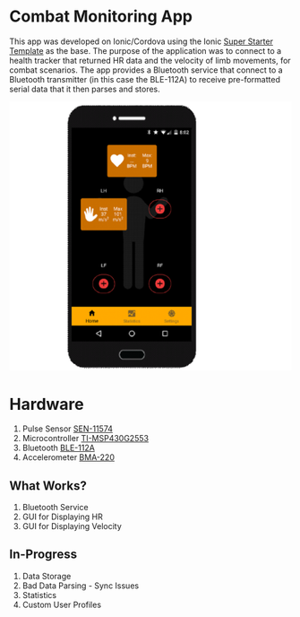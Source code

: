 
# Combat Monitoring App

This app was developed on Ionic/Cordova using the Ionic [Super Starter Template](https://github.com/ionic-team/ionic-starter-super) as the base. The purpose of the application was to connect to a health tracker that returned HR data and the velocity of limb movements, for combat scenarios. The app provides a Bluetooth service that connect to a Bluetooth transmitter (in this case the BLE-112A) to receive pre-formatted serial data that it then parses and stores.

![enter image description here](smp-screen.png)

# Hardware

 1. Pulse Sensor [SEN-11574](https://www.sparkfun.com/products/11574)
 2. Microcontroller [TI-MSP430G2553](https://www.amazon.com/Texas-Instruments-Educational-Products-MSP-EXP430G2/dp/B004G52S82)
 3. Bluetooth [BLE-112A](https://hardwarebreakout.com/product/ble112-breakout-board/)
 4. Accelerometer [BMA-220](https://www.dfrobot.com/product-1085.html)

## What Works?

 1. Bluetooth Service
 2. GUI for Displaying HR
 3. GUI for Displaying Velocity

## In-Progress

 1. Data Storage
 2. Bad Data Parsing - Sync Issues
 3. Statistics
 4. Custom User Profiles
